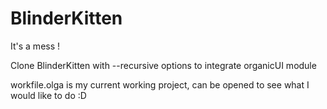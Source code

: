 # BlinderKitten

It's a mess !

Clone BlinderKitten with --recursive options to integrate organicUI module

workfile.olga is my current working project, can be opened to see what I would like to do :D
